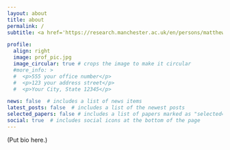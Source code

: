 ```yaml
---
layout: about
title: about
permalink: /
subtitle: <a href='https://research.manchester.ac.uk/en/persons/matthew-leblanc'>University of Manchester</a> Postdoctoral Research Associate. <br> <a href="https://mleblanc.web.cern.ch/MLB_CV.pdf">CV</a>.

profile:
  align: right
  image: prof_pic.jpg
  image_circular: true # crops the image to make it circular
  #more_info: >
  #  <p>555 your office number</p>
  #  <p>123 your address street</p>
  #  <p>Your City, State 12345</p>

news: false  # includes a list of news items
latest_posts: false  # includes a list of the newest posts
selected_papers: false # includes a list of papers marked as "selected={true}"
social: true  # includes social icons at the bottom of the page
---
```


(Put bio here.)